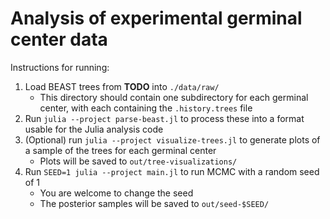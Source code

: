# Analysis of experimental germinal center data

Instructions for running:

1. Load BEAST trees from **TODO** into `./data/raw/`
	- This directory should contain one subdirectory for each germinal center, with each containing the `.history.trees` file
2. Run `julia --project parse-beast.jl` to process these into a format usable for the Julia analysis code
3. (Optional) run `julia --project visualize-trees.jl` to generate plots of a sample of the trees for each germinal center
	- Plots will be saved to `out/tree-visualizations/`
4. Run `SEED=1 julia --project main.jl` to run MCMC with a random seed of 1
	- You are welcome to change the seed
	- The posterior samples will be saved to `out/seed-$SEED/`